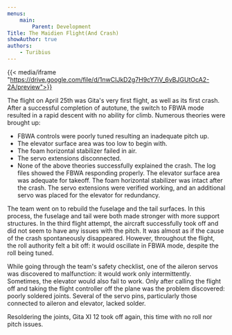```yaml
---
menus:
    main:
        Parent: Development
Title: The Maidien Flight(And Crash)
showAuthor: true
authors:
    - Turibius
---
```


{{< media/iframe "https://drive.google.com/file/d/1nwCIJkD2g7H9cY7iV_6vBJGUtOcA2-2A/preview">}}

The flight on April 25th was Gita's very first flight, as well as its first crash. After a successful completion of autotune, the switch to FBWA mode resulted in a rapid descent with no ability for climb. Numerous theories were brought up:

- FBWA controls were poorly tuned resulting an inadequate pitch up.
- The elevator surface area was too low to begin with.
- The foam horizontal stabilizer failed in air.
- The servo extensions disconnected.
- None of the above theories successfully explained the crash. The log files showed the FBWA responding properly. The elevator surface area was adequate for takeoff. The foam horizontal stabilizer was intact after the crash. The servo extensions were verified working, and an additional servo was placed for the elevator for redundancy.

The team went on to rebuild the fuselage and the tail surfaces. In this process, the fuselage and tail were both made stronger with more support structures. In the third flight attempt, the aircraft successfully took off and did not seem to have any issues with the pitch. It was almost as if the cause of the crash spontaneously disappeared. However, throughout the flight, the roll authority felt a bit off: it would oscillate in FBWA mode, despite the roll being tuned.

While going through the team's safety checklist, one of the aileron servos was discovered to malfunction: it would work only intermittently. Sometimes, the elevator would also fail to work. Only after calling the flight off and taking the flight controller off the plane was the problem discovered: poorly soldered joints. Several of the servo pins, particularly those connected to aileron and elevator, lacked solder. 

Resoldering the joints, Gita XI 12 took off again, this time with no roll nor pitch issues.


